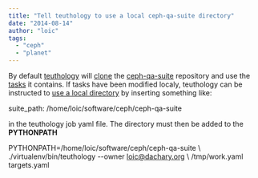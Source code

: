 ```yaml
---
title: "Tell teuthology to use a local ceph-qa-suite directory"
date: "2014-08-14"
author: "loic"
tags: 
  - "ceph"
  - "planet"
---
```


By default [teuthology](https://github.com/ceph/teuthology/) will [clone](https://github.com/ceph/teuthology/blob/master/teuthology/repo_utils.py#L61) the [ceph-qa-suite](https://github.com/ceph/ceph-qa-suite) repository and use the [tasks](https://github.com/ceph/ceph-qa-suite/tree/master/tasks) it contains. If tasks have been modified localy, teuthology can be instructed to [use a local directory](https://github.com/ceph/teuthology/blob/master/teuthology/run.py#L77) by inserting something like:

suite\_path: /home/loic/software/ceph/ceph-qa-suite

in the teuthology job yaml file. The directory must then be added to the **PYTHONPATH**

PYTHONPATH=/home/loic/software/ceph/ceph-qa-suite \\
   ./virtualenv/bin/teuthology  --owner loic@dachary.org \\
   /tmp/work.yaml targets.yaml
